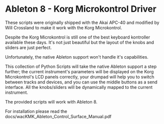 Ableton 8 - Korg Microkontrol Driver
====================================

These scripts were originally shipped with the Akai APC-40 and modified by Will Crossland
to make it work with the Korg Microkontrol. 

Despite the Korg Microkontrol is still one of the best keyboard kontroller available these days.
It's not just beautiful but the layout of the knobs and sliders are just perfect.

Unfortunately, the native Ableton support won't handle it's capabilities.

This collection of Python Scripts will take the native Ableton support a step further;
the current instrument's parameters will be displayed on the Korg Microkontrol's LCD panels
correctly, your drumpad will help you to switch between tracks and devices, and you can use
the middle buttons as a send interface. All the knobs/sliders will be dynamically mapped
to the current instrument.

The provided scripts will work with Ableton 8.

For installation please read the docs/wacKMK_Ableton_Control_Surface_Manual.pdf 

